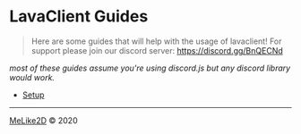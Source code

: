 # LavaClient Guides

> Here are some guides that will help with the usage of lavaclient!
> For support please join our discord server: <https://discord.gg/BnQECNd>

*most of these guides assume you're using discord.js but any discord library would work.*

- [Setup](/setup.md)

---

[MeLike2D](https://melike2d.me) &copy; 2020
